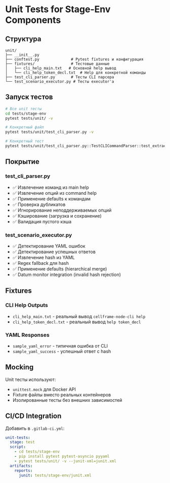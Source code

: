 # Unit Tests for Stage-Env Components

## Структура

```
unit/
├── __init__.py
├── conftest.py              # Pytest fixtures и конфигурация
├── fixtures/                # Тестовые данные
│   ├── cli_help_main.txt   # Основной help вывод
│   └── cli_help_token_decl.txt  # Help для конкретной команды
├── test_cli_parser.py       # Тесты CLI парсера
└── test_scenario_executor.py # Тесты executor'а
```

## Запуск тестов

```bash
# Все unit тесты
cd tests/stage-env
pytest tests/unit/ -v

# Конкретный файл
pytest tests/unit/test_cli_parser.py -v

# Конкретный тест
pytest tests/unit/test_cli_parser.py::TestCLICommandParser::test_extract_commands_from_main_help -v
```

## Покрытие

### test_cli_parser.py
- ✅ Извлечение команд из main help
- ✅ Извлечение опций из command help
- ✅ Применение defaults к командам
- ✅ Проверка дубликатов
- ✅ Игнорирование неподдерживаемых опций
- ✅ Кэширование (загрузка и сохранение)
- ✅ Валидация пустого кэша

### test_scenario_executor.py
- ✅ Детектирование YAML ошибок
- ✅ Детектирование успешных ответов
- ✅ Извлечение hash из YAML
- ✅ Regex fallback для hash
- ✅ Применение defaults (hierarchical merge)
- ✅ Datum monitor integration (invalid hash rejection)

## Fixtures

### CLI Help Outputs
- `cli_help_main.txt` - реальный вывод `cellframe-node-cli help`
- `cli_help_token_decl.txt` - реальный вывод `help token_decl`

### YAML Responses
- `sample_yaml_error` - типичная ошибка от CLI
- `sample_yaml_success` - успешный ответ с hash

## Mocking

Unit тесты используют:
- `unittest.mock` для Docker API
- Fixture файлы вместо реальных контейнеров
- Изолированные тесты без внешних зависимостей

## CI/CD Integration

Добавить в `.gitlab-ci.yml`:
```yaml
unit-tests:
  stage: test
  script:
    - cd tests/stage-env
    - pip install pytest pytest-asyncio pyyaml
    - pytest tests/unit/ -v --junit-xml=junit.xml
  artifacts:
    reports:
      junit: tests/stage-env/junit.xml
```

